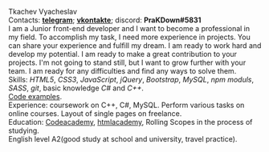 Tkachev Vyacheslav  
Contacts: **[telegram](https://t.me/sloviek)**; **[vkontakte](https://vk.com/sloviek)**; discord: **PraKDown#5831**  
I am a Junior front-end developer and I want to become a professional in my field. To accomplish my task, I need more experience in projects. You can share your experience and fulfill my dream. I am ready to work hard and develop my potential. I am ready to make a great contribution to your projects. I'm not going to stand still, but I want to grow further with your team. I am ready for any difficulties and find any ways to solve them.  
Skills: *HTML5*, *CSS3*, *JavaScript*, *jQuery*, *Bootstrap*, *MySQL*, *npm moduls*, *SASS*, *git*, basic knowledge *C#* and *C++*.  
[Code examples](examples.js).  
Experience: сoursework on C++, C#, MySQL. Perform various tasks on online courses. Layout of single pages on freelance.  
Education: [Codeacademy](https://www.codecademy.com/PraKDown), [htmlacademy](https://htmlacademy.ru/profile/id704683), Rolling Scopes in the process of studying.  
English level A2(good study at school and university, travel practice).